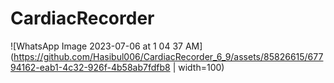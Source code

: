 # CardiacRecorder
![WhatsApp Image 2023-07-06 at 1 04 37 AM](https://github.com/Hasibul006/CardiacRecorder_6_9/assets/85826615/67794162-eab1-4c32-926f-4b58ab7fdfb8  |  width=100)
